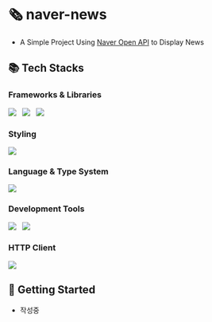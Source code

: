 # 🗞️ naver-news
- A Simple Project Using <a href="https://developers.naver.com/docs/serviceapi/search/news/news.md#%EB%89%B4%EC%8A%A4">Naver Open API</a> to Display News

## 📚 Tech Stacks

### Frameworks & Libraries
<img src="https://img.shields.io/badge/react-61DAFB?style=for-the-badge&logo=react&logoColor=black"> &nbsp; <img src="https://img.shields.io/badge/Next-black?style=for-the-badge&logo=next.js&logoColor=white"> &nbsp; <img src="https://img.shields.io/badge/-React%20Query-FF4154?style=for-the-badge&logo=react%20query&logoColor=white">

### Styling
<img src="https://img.shields.io/badge/tailwindcss-%2338B2AC.svg?style=for-the-badge&logo=tailwind-css&logoColor=white">

### Language & Type System
<img src="https://img.shields.io/badge/typescript-%23007ACC.svg?style=for-the-badge&logo=typescript&logoColor=white">

### Development Tools
<img src="https://img.shields.io/badge/ESLint-4B3263?style=for-the-badge&logo=eslint&logoColor=white"> &nbsp; <img src="https://img.shields.io/badge/Prettier-F7B93E?style=for-the-badge&logo=prettier&logoColor=white">

### HTTP Client
<img src="https://img.shields.io/badge/Axios-5A29E4?style=for-the-badge&logo=axios&logoColor=white">

## 🚀 Getting Started
- 작성중
